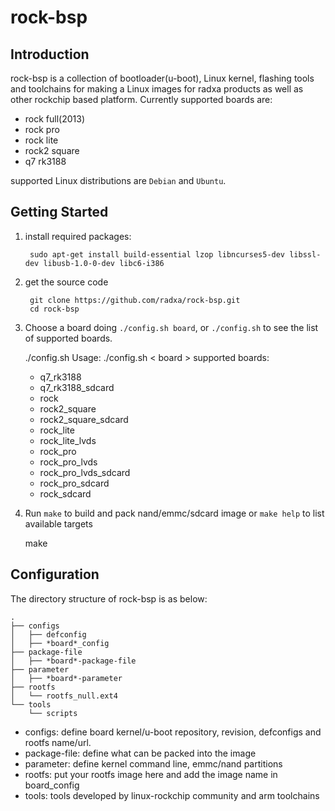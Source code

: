 rock-bsp
===========
Introduction
---------------

rock-bsp is a collection of bootloader(u-boot), Linux kernel, flashing tools and toolchains for making a Linux images for radxa products as well as other rockchip based platform. Currently supported boards are:

* rock full(2013)
* rock pro
* rock lite
* rock2 square 
* q7 rk3188

supported Linux distributions are `Debian` and `Ubuntu`.

Getting Started
------------------

1. install required packages:

        sudo apt-get install build-essential lzop libncurses5-dev libssl-dev libusb-1.0-0-dev libc6-i386

2. get the source code


        git clone https://github.com/radxa/rock-bsp.git
        cd rock-bsp

3. Choose a board doing `./config.sh board`, or `./config.sh` to see
   the list of supported boards.


    ./config.sh 
    Usage: ./config.sh < board >
    supported boards:
	* q7_rk3188
	* q7_rk3188_sdcard
	* rock
	* rock2_square
	* rock2_square_sdcard
	* rock_lite
	* rock_lite_lvds
	* rock_pro
	* rock_pro_lvds
	* rock_pro_lvds_sdcard
	* rock_pro_sdcard
	* rock_sdcard


4. Run `make` to build and pack nand/emmc/sdcard image or `make help` to list available targets


    make

Configuration
-------------
The directory structure of rock-bsp is as below:

    .
    ├── configs
    │   ├── defconfig
    │   ├── *board*_config
    ├── package-file
    │   ├── *board*-package-file
    ├── parameter
    │   ├── *board*-parameter
    ├── rootfs
    │   └── rootfs_null.ext4
    └── tools
        └── scripts

* configs: define board kernel/u-boot repository, revision, defconfigs and rootfs name/url.
* package-file: define what can be packed into the image
* parameter: define kernel command line, emmc/nand partitions
* rootfs: put your rootfs image here and add the image name in board_config
* tools: tools developed by linux-rockchip community and arm toolchains
    

